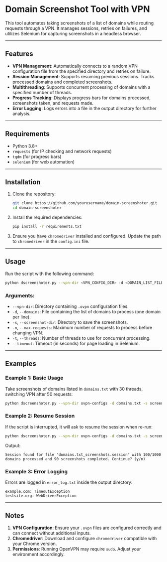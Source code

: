 
# Domain Screenshot Tool with VPN

This tool automates taking screenshots of a list of domains while routing requests through a VPN. It manages sessions, retries on failures, and utilizes Selenium for capturing screenshots in a headless browser.

---

## Features

- **VPN Management**: Automatically connects to a random VPN configuration file from the specified directory and retries on failure.
- **Session Management**: Supports resuming previous sessions. Tracks processed domains and completed screenshots.
- **Multithreading**: Supports concurrent processing of domains with a specified number of threads.
- **Progress Tracking**: Displays progress bars for domains processed, screenshots taken, and requests made.
- **Error Logging**: Logs errors into a file in the output directory for further analysis.

---

## Requirements

- Python 3.8+
- `requests` (for IP checking and network requests)
- `tqdm` (for progress bars)
- `selenium` (for web automation)

---

## Installation

1. Clone the repository:
   ```bash
   git clone https://github.com/yourusername/domain-screenshoter.git
   cd domain-screenshoter
   ```

2. Install the required dependencies:
   ```bash
   pip install -r requirements.txt
   ```

3. Ensure you have `chromedriver` installed and configured. Update the path to `chromedriver` in the `config.ini` file.

---

## Usage

Run the script with the following command:
```bash
python dscreenshoter.py --vpn-dir <VPN_CONFIG_DIR> -d <DOMAIN_LIST_FILE> -s <OUTPUT_DIR> -n <MAX_REQUESTS> -t <THREADS> --timeout <TIMEOUT>
```

### Arguments:
- `--vpn-dir`: Directory containing `.ovpn` configuration files.
- `-d`, `--domains`: File containing the list of domains to process (one domain per line).
- `-s`, `--screenshot-dir`: Directory to save the screenshots.
- `-n`, `--max-requests`: Maximum number of requests to process before changing VPN.
- `-t`, `--threads`: Number of threads to use for concurrent processing.
- `--timeout`: Timeout (in seconds) for page loading in Selenium.

---

## Examples

### Example 1: Basic Usage
Take screenshots of domains listed in `domains.txt` with 30 threads, switching VPN after 50 requests:
```bash
python dscreenshoter.py --vpn-dir ovpn-configs -d domains.txt -s screenshots -n 50 -t 30 --timeout 10
```

### Example 2: Resume Session
If the script is interrupted, it will ask to resume the session when re-run:
```bash
python dscreenshoter.py --vpn-dir ovpn-configs -d domains.txt -s screenshots -n 50 -t 30 --timeout 10
```

Output:
```
Session found for file 'domains.txt_screenshots.session' with 100/1000 domains processed and 90 screenshots completed. Continue? (y/n)
```

### Example 3: Error Logging
Errors are logged in `error_log.txt` inside the output directory:
```
example.com: TimeoutException
testsite.org: WebDriverException
```

---

## Notes

1. **VPN Configuration**: Ensure your `.ovpn` files are configured correctly and can connect without additional inputs.
2. **Chromedriver**: Download and configure `chromedriver` compatible with your Chrome version.
3. **Permissions**: Running OpenVPN may require `sudo`. Adjust your environment accordingly.


